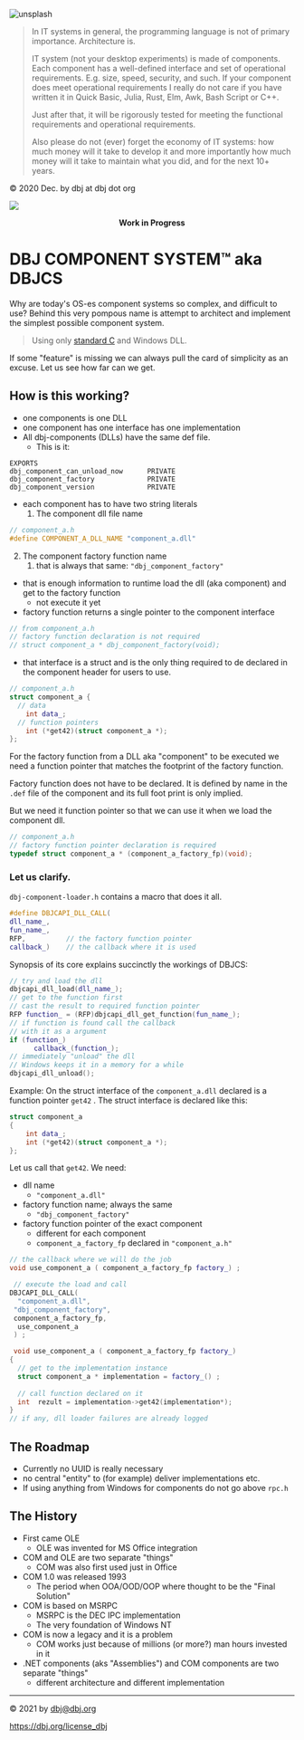 
![unsplash](unsplash/manuel.jpg)

> In IT systems in general, the programming language is not of primary importance. Architecture is.
>
> IT system (not your desktop experiments) is made of components. Each component has a well-defined interface and set of operational requirements. E.g. size, speed, security, and such. If your component does meet operational requirements I really do not care if you have written it in Quick Basic, Julia, Rust, Elm, Awk, Bash Script or C++.
>
> Just after that, it will be rigorously tested for meeting the functional requirements and operational requirements.
>
> Also please do not (ever) forget the economy of IT systems: how much money will it take to develop it and more importantly how much money will it take to maintain what you did, and for the next 10+ years.

&copy; 2020 Dec. by dbj at dbj dot org

![ ](unsplash/work_in_progres_raw.jpg)
<center> <b>Work in Progress</b> </center>

# DBJ COMPONENT SYSTEM&trade; aka DBJCS

Why are today's OS-es component systems so complex, and difficult to use? Behind this very pompous name is attempt to architect and implement the simplest possible component system.

> Using only [standard C](http://www.open-std.org/jtc1/sc22/wg14/www/standards.html#9899) and Windows DLL. 

If some "feature" is missing we can always pull the card of simplicity as an excuse. Let us see how far can we get.

## How is this working?

- one components is one DLL
- one component has one interface has one implementation
- All dbj-components (DLLs) have the same def file. 
  - This is it:
```
EXPORTS
dbj_component_can_unload_now      PRIVATE
dbj_component_factory             PRIVATE
dbj_component_version             PRIVATE
```
- each component has to have two string literals
  1. The component dll file name
```cpp
// component_a.h
#define COMPONENT_A_DLL_NAME "component_a.dll"
```
  2. The component factory function name
     1. that  is always that same: `"dbj_component_factory"`
- that is enough information to runtime load the dll (aka component) and get to the factory function
  - not execute it yet
- factory function returns a single pointer to the component interface 
```cpp
// from component_a.h
// factory function declaration is not required
// struct component_a * dbj_component_factory(void);
``` 
  - that interface is a struct and is the only thing required to de declared in the component header for users to use.
```cpp
// component_a.h
struct component_a {
  // data 
    int data_;
  // function pointers
    int (*get42)(struct component_a *);
};
```
For the factory function from a DLL aka "component" to be executed we need a function pointer that matches the  footprint of the factory function. 

Factory function does not have to be declared. It is defined by name in the `.def` file of the component and its full foot print is only implied.

But we need it function pointer so that we can use it when we load the component dll.
```cpp
// component_a.h
// factory function pointer declaration is required
typedef struct component_a * (component_a_factory_fp)(void);
```
### Let us clarify. 

`dbj-component-loader.h` contains a macro that does it  all. 
```cpp
#define DBJCAPI_DLL_CALL(
dll_name_, 
fun_name_, 
RFP,          // the factory function pointer 
callback_)    // the callback where it is used   
```
Synopsis of its core explains succinctly the workings of DBJCS:

```cpp
// try and load the dll
dbjcapi_dll_load(dll_name_);
// get to the function first
// cast the result to required function pointer
RFP function_ = (RFP)dbjcapi_dll_get_function(fun_name_); 
// if function is found call the callback
// with it as a argument
if (function_)            
      callback_(function_);
// immediately "unload" the dll      
// Windows keeps it in a memory for a while
dbjcapi_dll_unload();
```
Example: On the struct interface of the `component_a.dll` declared is a function pointer `get42` . The struct interface is declared like this:
```cpp
struct component_a
{
    int data_;
    int (*get42)(struct component_a *);
};
```
Let us call that `get42`. We need:

- dll name
  - `"component_a.dll"`
- factory function name; always the same
  - `"dbj_component_factory"`
- factory function pointer of the exact component
  - different for each component
  - `component_a_factory_fp` declared in `"component_a.h"`
```cpp
// the callback where we will do the job
void use_component_a ( component_a_factory_fp factory_) ;

 // execute the load and call
DBJCAPI_DLL_CALL( 
  "component_a.dll",
 "dbj_component_factory", 
 component_a_factory_fp,
  use_component_a
 ) ;

 void use_component_a ( component_a_factory_fp factory_) 
{
  // get to the implementation instance
  struct component_a * implementation = factory_() ;
  
  // call function declared on it
  int  rezult = implementation->get42(implementation*);
}
// if any, dll loader failures are already logged
```


## The Roadmap

- Currently no UUID is really necessary
- no central "entity" to (for example) deliver implementations etc. 
- If using anything from Windows for components do not go above `rpc.h` 

## The History 
  - First came OLE
    - OLE was invented for MS Office integration
  - COM and OLE are two separate "things"
    - COM was also first used just in Office
  - COM 1.0 was released 1993 
    - The period when OOA/OOD/OOP where thought to be the "Final Solution"
  - COM is based on MSRPC
    - MSRPC is the DEC IPC implementation
    - The very foundation of Windows NT
  - COM is now a legacy and it is a problem
    - COM works just because of millions (or more?) man hours invested in it 
  - .NET components (aks "Assemblies") and COM components are two separate "things"
    - different architecture and different implementation

---

&copy; 2021 by dbj@dbj.org

https://dbj.org/license_dbj 